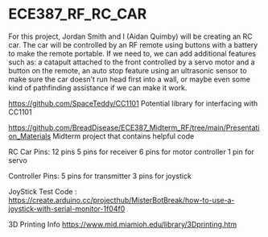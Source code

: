 # ECE387_RF_RC_CAR

For this project, Jordan Smith and I (Aidan Quimby) will be creating an RC car. The car will be controlled by an RF remote using buttons with a battery to make the remote portable. If we need to, we can add additional features such as: a catapult attached to the front controlled by a servo motor and a button on the remote, an auto stop feature using an ultrasonic sensor to make sure the car doesn’t run head first into a wall, or maybe even some kind of pathfinding assistance if we can make it work.

https://github.com/SpaceTeddy/CC1101
Potential library for interfacing with CC1101

https://github.com/BreadDisease/ECE387_Midterm_RF/tree/main/Presentation_Materials
Midterm project that contains helpful code

RC Car Pins: 12 pins
5 pins for receiver
6 pins for motor controller
1 pin for servo

Controller Pins:
5 pins for transmitter
3 pins for joystick

JoyStick Test Code :
https://create.arduino.cc/projecthub/MisterBotBreak/how-to-use-a-joystick-with-serial-monitor-1f04f0

3D Printing Info
https://www.mid.miamioh.edu/library/3Dprinting.htm
